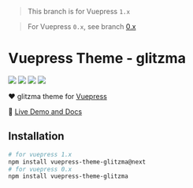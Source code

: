 > This branch is for Vuepress `1.x`

> For Vuepress `0.x`, see branch [0.x](https://github.com/glitzma/vuepress-theme-glitzma/tree/0.x)

# Vuepress Theme - glitzma

[![](https://img.shields.io/circleci/project/github/glitzma/vuepress-theme-glitzma/master.svg?style=flat)](https://circleci.com/gh/glitzma/vuepress-theme-glitzma)
[![](https://img.shields.io/npm/v/vuepress-theme-glitzma/latest.svg?style=flat)](https://www.npmjs.com/package/vuepress-theme-glitzma)
[![](https://img.shields.io/npm/v/vuepress-theme-glitzma/next.svg?style=flat)](https://www.npmjs.com/package/vuepress-theme-glitzma)
[![](https://img.shields.io/github/license/glitzma/vuepress-theme-glitzma.svg?style=flat)](https://github.com/glitzma/vuepress-theme-glitzma/blob/master/LICENSE)

:heart: glitzma theme for [Vuepress](https://vuepress.vuejs.org)

:book: [Live Demo and Docs](https://vuepress-theme-glitzma.glitzma.cn)

## Installation

```sh
# for vuepress 1.x
npm install vuepress-theme-glitzma@next
# for vuepress 0.x
npm install vuepress-theme-glitzma
```
